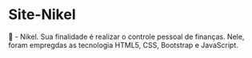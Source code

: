 # Site-Nikel
🌱 - Nikel. Sua finalidade é realizar o controle pessoal de finanças. Nele, foram empregdas as tecnologia HTML5, CSS, Bootstrap e JavaScript.
